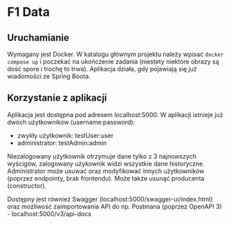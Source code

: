 # F1 Data

## Uruchamianie
Wymagany jest Docker. W katalogu głównym projektu należy wpisać `docker compose up` i poczekać na ukończenie zadania (niestety niektóre obrazy są dość spore i trochę to trwa). Aplikacja działa, gdy pojawiają się już wiadomości ze Spring Boota.

## Korzystanie z aplikacji
Aplikacja jest dostępna pod adresem localhost:5000.
W aplikacji istnieje już dwóch użytkowników (username:password):
 - zwykły użytkownik: testUser:user
 - administrator: testAdmin:admin

Niezalogowany użytkownik otrzymuje dane tylko z 3 najnowszych wyścigów, zalogowany użykownik widzi wszystkie dane historyczne.
Administrator może usuwać oraz modyfikować innych użytkowników (poprzez endpointy, brak frontendu). Może także usunąć producenta (constructor).

Dostępny jest również Swagger (localhost:5000/swagger-ui/index.html) oraz możliwość zaimportowania API do np. Postmana (poprzez OpenAPI 3) - localhost:5000/v3/api-docs
